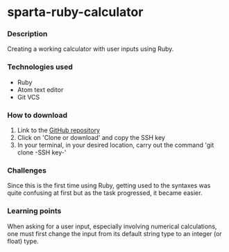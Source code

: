 # sparta-ruby-calculator
### Description
Creating a working calculator with user inputs using Ruby.

### Technologies used
* Ruby
* Atom text editor
* Git VCS

### How to download
1. Link to the [GitHub repository](https://github.com/mohammedkashim10/sparta-ruby-calculator)
2. Click on 'Clone or download' and copy the SSH key
3. In your terminal, in your desired location, carry out the command 'git clone -SSH key-'

### Challenges
Since this is the first time using Ruby, getting used to the syntaxes was quite confusing at first but as the task progressed, it became easier.

### Learning points
When asking for a user input, especially involving numerical calculations, one must first change the input from its default string type to an integer (or float) type.